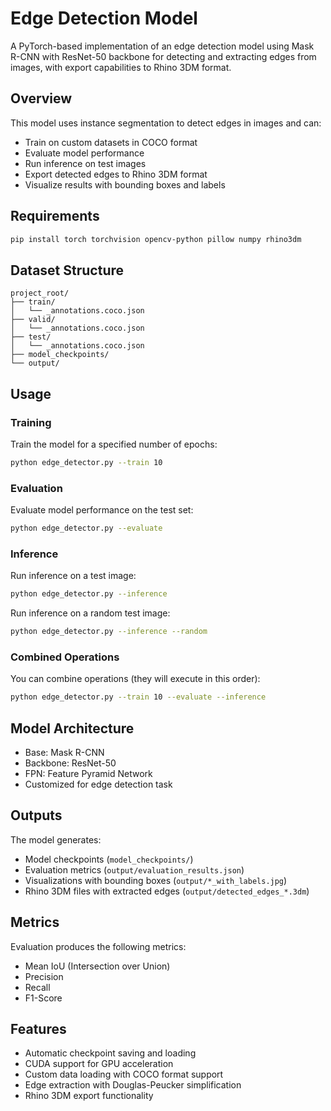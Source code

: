 # Edge Detection Model

A PyTorch-based implementation of an edge detection model using Mask R-CNN with ResNet-50 backbone for detecting and extracting edges from images, with export capabilities to Rhino 3DM format.

## Overview

This model uses instance segmentation to detect edges in images and can:
- Train on custom datasets in COCO format
- Evaluate model performance
- Run inference on test images
- Export detected edges to Rhino 3DM format
- Visualize results with bounding boxes and labels

## Requirements

```bash
pip install torch torchvision opencv-python pillow numpy rhino3dm
```

## Dataset Structure

```
project_root/
├── train/
│   └── _annotations.coco.json
├── valid/
│   └── _annotations.coco.json
├── test/
│   └── _annotations.coco.json
├── model_checkpoints/
└── output/
```

## Usage

### Training

Train the model for a specified number of epochs:
```bash
python edge_detector.py --train 10
```

### Evaluation

Evaluate model performance on the test set:
```bash
python edge_detector.py --evaluate
```

### Inference

Run inference on a test image:
```bash
python edge_detector.py --inference
```

Run inference on a random test image:
```bash
python edge_detector.py --inference --random
```

### Combined Operations

You can combine operations (they will execute in this order):
```bash
python edge_detector.py --train 10 --evaluate --inference
```

## Model Architecture

- Base: Mask R-CNN
- Backbone: ResNet-50
- FPN: Feature Pyramid Network
- Customized for edge detection task

## Outputs

The model generates:
- Model checkpoints (`model_checkpoints/`)
- Evaluation metrics (`output/evaluation_results.json`)
- Visualizations with bounding boxes (`output/*_with_labels.jpg`)
- Rhino 3DM files with extracted edges (`output/detected_edges_*.3dm`)

## Metrics

Evaluation produces the following metrics:
- Mean IoU (Intersection over Union)
- Precision
- Recall
- F1-Score

## Features

- Automatic checkpoint saving and loading
- CUDA support for GPU acceleration
- Custom data loading with COCO format support
- Edge extraction with Douglas-Peucker simplification
- Rhino 3DM export functionality